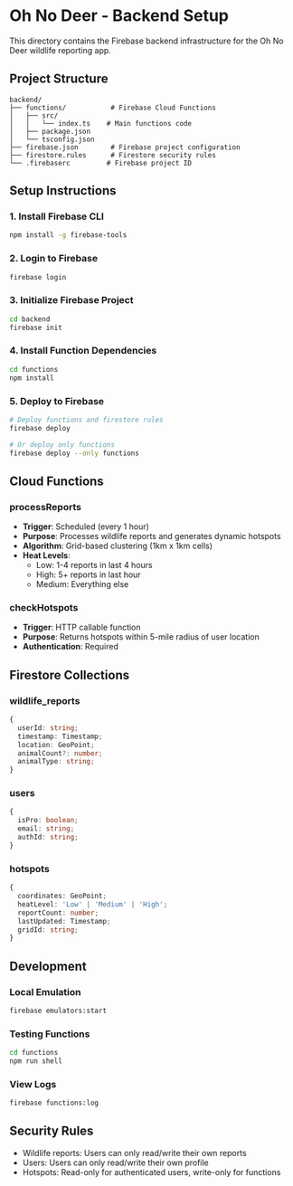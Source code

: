 # Oh No Deer - Backend Setup

This directory contains the Firebase backend infrastructure for the Oh No Deer wildlife reporting app.

## Project Structure

```
backend/
├── functions/           # Firebase Cloud Functions
│   ├── src/
│   │   └── index.ts    # Main functions code
│   ├── package.json
│   └── tsconfig.json
├── firebase.json        # Firebase project configuration
├── firestore.rules      # Firestore security rules
└── .firebaserc         # Firebase project ID
```

## Setup Instructions

### 1. Install Firebase CLI
```bash
npm install -g firebase-tools
```

### 2. Login to Firebase
```bash
firebase login
```

### 3. Initialize Firebase Project
```bash
cd backend
firebase init
```

### 4. Install Function Dependencies
```bash
cd functions
npm install
```

### 5. Deploy to Firebase
```bash
# Deploy functions and firestore rules
firebase deploy

# Or deploy only functions
firebase deploy --only functions
```

## Cloud Functions

### processReports
- **Trigger**: Scheduled (every 1 hour)
- **Purpose**: Processes wildlife reports and generates dynamic hotspots
- **Algorithm**: Grid-based clustering (1km x 1km cells)
- **Heat Levels**:
  - Low: 1-4 reports in last 4 hours
  - High: 5+ reports in last hour
  - Medium: Everything else

### checkHotspots
- **Trigger**: HTTP callable function
- **Purpose**: Returns hotspots within 5-mile radius of user location
- **Authentication**: Required

## Firestore Collections

### wildlife_reports
```typescript
{
  userId: string;
  timestamp: Timestamp;
  location: GeoPoint;
  animalCount?: number;
  animalType: string;
}
```

### users
```typescript
{
  isPro: boolean;
  email: string;
  authId: string;
}
```

### hotspots
```typescript
{
  coordinates: GeoPoint;
  heatLevel: 'Low' | 'Medium' | 'High';
  reportCount: number;
  lastUpdated: Timestamp;
  gridId: string;
}
```

## Development

### Local Emulation
```bash
firebase emulators:start
```

### Testing Functions
```bash
cd functions
npm run shell
```

### View Logs
```bash
firebase functions:log
```

## Security Rules

- Wildlife reports: Users can only read/write their own reports
- Users: Users can only read/write their own profile
- Hotspots: Read-only for authenticated users, write-only for functions
